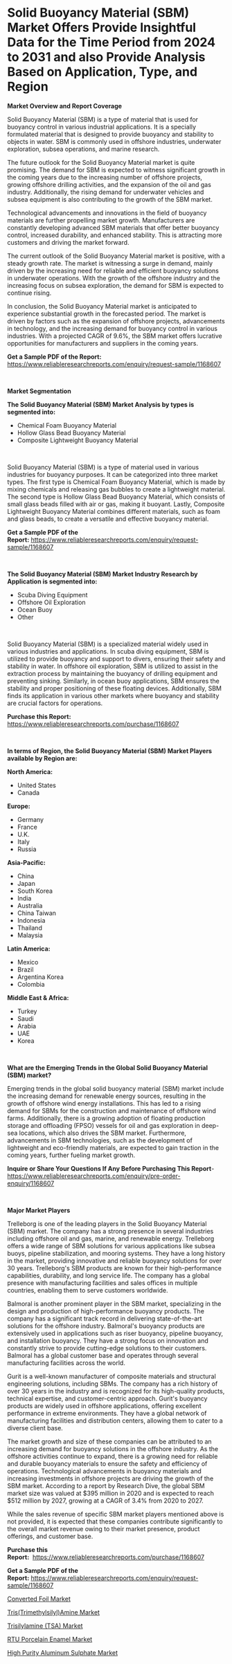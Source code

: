 <p><h1>Solid Buoyancy Material (SBM) Market Offers Provide Insightful Data for the Time Period from 2024 to 2031 and also Provide Analysis Based on Application, Type, and Region</h1></p><p><strong>Market Overview and Report Coverage</strong></p>
<p><p>Solid Buoyancy Material (SBM) is a type of material that is used for buoyancy control in various industrial applications. It is a specially formulated material that is designed to provide buoyancy and stability to objects in water. SBM is commonly used in offshore industries, underwater exploration, subsea operations, and marine research.</p><p>The future outlook for the Solid Buoyancy Material market is quite promising. The demand for SBM is expected to witness significant growth in the coming years due to the increasing number of offshore projects, growing offshore drilling activities, and the expansion of the oil and gas industry. Additionally, the rising demand for underwater vehicles and subsea equipment is also contributing to the growth of the SBM market.</p><p>Technological advancements and innovations in the field of buoyancy materials are further propelling market growth. Manufacturers are constantly developing advanced SBM materials that offer better buoyancy control, increased durability, and enhanced stability. This is attracting more customers and driving the market forward.</p><p>The current outlook of the Solid Buoyancy Material market is positive, with a steady growth rate. The market is witnessing a surge in demand, mainly driven by the increasing need for reliable and efficient buoyancy solutions in underwater operations. With the growth of the offshore industry and the increasing focus on subsea exploration, the demand for SBM is expected to continue rising.</p><p>In conclusion, the Solid Buoyancy Material market is anticipated to experience substantial growth in the forecasted period. The market is driven by factors such as the expansion of offshore projects, advancements in technology, and the increasing demand for buoyancy control in various industries. With a projected CAGR of 9.6%, the SBM market offers lucrative opportunities for manufacturers and suppliers in the coming years.</p></p>
<p><strong>Get a Sample PDF of the Report:</strong> <a href="https://www.reliableresearchreports.com/enquiry/request-sample/1168607">https://www.reliableresearchreports.com/enquiry/request-sample/1168607</a></p>
<p>&nbsp;</p>
<p><strong>Market Segmentation</strong></p>
<p><strong>The Solid Buoyancy Material (SBM) Market Analysis by types is segmented into:</strong></p>
<p><ul><li>Chemical Foam Buoyancy Material</li><li>Hollow Glass Bead Buoyancy Material</li><li>Composite Lightweight Buoyancy Material</li></ul></p>
<p>&nbsp;</p>
<p><p>Solid Buoyancy Material (SBM) is a type of material used in various industries for buoyancy purposes. It can be categorized into three market types. The first type is Chemical Foam Buoyancy Material, which is made by mixing chemicals and releasing gas bubbles to create a lightweight material. The second type is Hollow Glass Bead Buoyancy Material, which consists of small glass beads filled with air or gas, making it buoyant. Lastly, Composite Lightweight Buoyancy Material combines different materials, such as foam and glass beads, to create a versatile and effective buoyancy material.</p></p>
<p><strong>Get a Sample PDF of the Report:</strong>&nbsp;<a href="https://www.reliableresearchreports.com/enquiry/request-sample/1168607">https://www.reliableresearchreports.com/enquiry/request-sample/1168607</a></p>
<p>&nbsp;</p>
<p><strong>The Solid Buoyancy Material (SBM) Market Industry Research by Application is segmented into:</strong></p>
<p><ul><li>Scuba Diving Equipment</li><li>Offshore Oil Exploration</li><li>Ocean Buoy</li><li>Other</li></ul></p>
<p>&nbsp;</p>
<p><p>Solid Buoyancy Material (SBM) is a specialized material widely used in various industries and applications. In scuba diving equipment, SBM is utilized to provide buoyancy and support to divers, ensuring their safety and stability in water. In offshore oil exploration, SBM is utilized to assist in the extraction process by maintaining the buoyancy of drilling equipment and preventing sinking. Similarly, in ocean buoy applications, SBM ensures the stability and proper positioning of these floating devices. Additionally, SBM finds its application in various other markets where buoyancy and stability are crucial factors for operations.</p></p>
<p><strong>Purchase this Report:</strong>&nbsp; <a href="https://www.reliableresearchreports.com/purchase/1168607">https://www.reliableresearchreports.com/purchase/1168607</a></p>
<p>&nbsp;</p>
<p><strong>In terms of Region, the Solid Buoyancy Material (SBM) Market Players available by Region are:</strong></p>
<p>
    <p> <strong> North America: </strong>
        <ul>
            <li>United States</li>
            <li>Canada</li>
        </ul>
        </p> 
    <p> <strong> Europe: </strong>
        <ul>
            <li>Germany</li>
            <li>France</li>
            <li>U.K.</li>
            <li>Italy</li>
            <li>Russia</li>
        </ul>
        </p> 
    <p> <strong> Asia-Pacific: </strong>
        <ul>
            <li>China</li>
            <li>Japan</li>
            <li>South Korea</li>
            <li>India</li>
            <li>Australia</li>
            <li>China Taiwan</li>
            <li>Indonesia</li>
            <li>Thailand</li>
            <li>Malaysia</li>
        </ul>
        </p> 
    <p> <strong> Latin America: </strong>
        <ul>
            <li>Mexico</li>
            <li>Brazil</li>
            <li>Argentina Korea</li>
            <li>Colombia</li>
        </ul>
        </p> 
    <p> <strong> Middle East & Africa: </strong>
        <ul>
            <li>Turkey</li>
            <li>Saudi</li>
            <li>Arabia</li>
            <li>UAE</li>
            <li>Korea</li>
        </ul>
    </p>
    </p>
<p>&nbsp;</p>
<p><strong>What are the Emerging Trends in the Global Solid Buoyancy Material (SBM) market?</strong></p>
<p><p>Emerging trends in the global solid buoyancy material (SBM) market include the increasing demand for renewable energy sources, resulting in the growth of offshore wind energy installations. This has led to a rising demand for SBMs for the construction and maintenance of offshore wind farms. Additionally, there is a growing adoption of floating production storage and offloading (FPSO) vessels for oil and gas exploration in deep-sea locations, which also drives the SBM market. Furthermore, advancements in SBM technologies, such as the development of lightweight and eco-friendly materials, are expected to gain traction in the coming years, further fueling market growth.</p></p>
<p><strong>Inquire or Share Your Questions If Any Before Purchasing This Report</strong>- <a href="https://www.reliableresearchreports.com/enquiry/pre-order-enquiry/1168607">https://www.reliableresearchreports.com/enquiry/pre-order-enquiry/1168607</a></p>
<p>&nbsp;</p>
<p><strong>Major Market Players</strong></p>
<p><p>Trelleborg is one of the leading players in the Solid Buoyancy Material (SBM) market. The company has a strong presence in several industries including offshore oil and gas, marine, and renewable energy. Trelleborg offers a wide range of SBM solutions for various applications like subsea buoys, pipeline stabilization, and mooring systems. They have a long history in the market, providing innovative and reliable buoyancy solutions for over 30 years. Trelleborg's SBM products are known for their high-performance capabilities, durability, and long service life. The company has a global presence with manufacturing facilities and sales offices in multiple countries, enabling them to serve customers worldwide.</p><p>Balmoral is another prominent player in the SBM market, specializing in the design and production of high-performance buoyancy products. The company has a significant track record in delivering state-of-the-art solutions for the offshore industry. Balmoral's buoyancy products are extensively used in applications such as riser buoyancy, pipeline buoyancy, and installation buoyancy. They have a strong focus on innovation and constantly strive to provide cutting-edge solutions to their customers. Balmoral has a global customer base and operates through several manufacturing facilities across the world.</p><p>Gurit is a well-known manufacturer of composite materials and structural engineering solutions, including SBMs. The company has a rich history of over 30 years in the industry and is recognized for its high-quality products, technical expertise, and customer-centric approach. Gurit's buoyancy products are widely used in offshore applications, offering excellent performance in extreme environments. They have a global network of manufacturing facilities and distribution centers, allowing them to cater to a diverse client base.</p><p>The market growth and size of these companies can be attributed to an increasing demand for buoyancy solutions in the offshore industry. As the offshore activities continue to expand, there is a growing need for reliable and durable buoyancy materials to ensure the safety and efficiency of operations. Technological advancements in buoyancy materials and increasing investments in offshore projects are driving the growth of the SBM market. According to a report by Research Dive, the global SBM market size was valued at $395 million in 2020 and is expected to reach $512 million by 2027, growing at a CAGR of 3.4% from 2020 to 2027.</p><p>While the sales revenue of specific SBM market players mentioned above is not provided, it is expected that these companies contribute significantly to the overall market revenue owing to their market presence, product offerings, and customer base.</p></p>
<p><strong>Purchase this Report:</strong>&nbsp;&nbsp;<a href="https://www.reliableresearchreports.com/purchase/1168607">https://www.reliableresearchreports.com/purchase/1168607</a></p>
<p></p>
<p><strong>Get a Sample PDF of the Report:</strong>&nbsp;<a href="https://www.reliableresearchreports.com/enquiry/request-sample/1168607">https://www.reliableresearchreports.com/enquiry/request-sample/1168607</a></p>
<p><p><a href="https://github.com/Chiragrp24/Market-Research-Report-List-2/blob/main/converted-foil-market.md">Converted Foil Market</a></p><p><a href="https://github.com/Chiragrp22/Market-Research-Report-List-2/blob/main/tristrimethylsilylamine-market.md">Tris(Trimethylsilyl)Amine Market</a></p><p><a href="https://github.com/Chiragrp23/Market-Research-Report-List-2/blob/main/trisilylamine-tsa-market.md">Trisilylamine (TSA) Market</a></p><p><a href="https://github.com/ChiragRP21/Market-Research-Report-List-2/blob/main/rtu-porcelain-enamel-market.md">RTU Porcelain Enamel Market</a></p><p><a href="https://github.com/YashRP12/Market-Research-Report-List-2/blob/main/high-purity-aluminum-sulphate-market.md">High Purity Aluminum Sulphate Market</a></p></p>